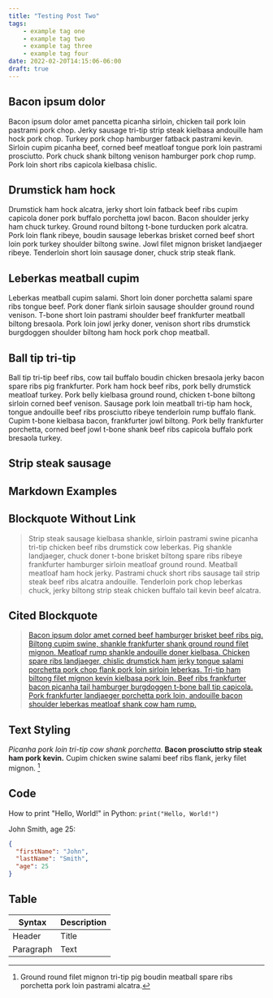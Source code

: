 ```yaml
---
title: "Testing Post Two"
tags:
    - example tag one
    - example tag two
    - example tag three
    - example tag four
date: 2022-02-20T14:15:06-06:00
draft: true
---
```

## Bacon ipsum dolor

Bacon ipsum dolor amet pancetta picanha sirloin, chicken tail pork loin pastrami pork chop. Jerky sausage tri-tip strip steak kielbasa andouille ham hock pork chop. Turkey pork chop hamburger fatback pastrami kevin. Sirloin cupim picanha beef, corned beef meatloaf tongue pork loin pastrami prosciutto. Pork chuck shank biltong venison hamburger pork chop rump. Pork loin short ribs capicola kielbasa chislic.

## Drumstick ham hock

Drumstick ham hock alcatra, jerky short loin fatback beef ribs cupim capicola doner pork buffalo porchetta jowl bacon. Bacon shoulder jerky ham chuck turkey. Ground round biltong t-bone turducken pork alcatra. Pork loin flank ribeye, boudin sausage leberkas brisket corned beef short loin pork turkey shoulder biltong swine. Jowl filet mignon brisket landjaeger ribeye. Tenderloin short loin sausage doner, chuck strip steak flank.

## Leberkas meatball cupim

Leberkas meatball cupim salami. Short loin doner porchetta salami spare ribs tongue beef. Pork doner flank sirloin sausage shoulder ground round venison. T-bone short loin pastrami shoulder beef frankfurter meatball biltong bresaola. Pork loin jowl jerky doner, venison short ribs drumstick burgdoggen shoulder biltong ham hock pork chop meatball.

## Ball tip tri-tip

Ball tip tri-tip beef ribs, cow tail buffalo boudin chicken bresaola jerky bacon spare ribs pig frankfurter. Pork ham hock beef ribs, pork belly drumstick meatloaf turkey. Pork belly kielbasa ground round, chicken t-bone biltong sirloin corned beef venison. Sausage pork loin meatball tri-tip ham hock, tongue andouille beef ribs prosciutto ribeye tenderloin rump buffalo flank. Cupim t-bone kielbasa bacon, frankfurter jowl biltong. Pork belly frankfurter porchetta, corned beef jowl t-bone shank beef ribs capicola buffalo pork bresaola turkey.

## Strip steak sausage

## Markdown Examples

## Blockquote Without Link

> Strip steak sausage kielbasa shankle, sirloin pastrami swine picanha tri-tip chicken beef ribs drumstick cow leberkas. Pig shankle landjaeger, chuck doner t-bone brisket biltong spare ribs ribeye frankfurter hamburger sirloin meatloaf ground round. Meatball meatloaf ham hock jerky. Pastrami chuck short ribs sausage tail strip steak beef ribs alcatra andouille. Tenderloin pork chop leberkas chuck, jerky biltong strip steak chicken buffalo tail kevin beef alcatra.

## Cited Blockquote

> [Bacon ipsum dolor amet corned beef hamburger brisket beef ribs pig. Biltong cupim swine, shankle frankfurter shank ground round filet mignon. Meatloaf rump shankle andouille doner kielbasa. Chicken spare ribs landjaeger, chislic drumstick ham jerky tongue salami porchetta pork chop flank pork loin sirloin leberkas. Tri-tip ham biltong filet mignon kevin kielbasa pork loin. Beef ribs frankfurter bacon picanha tail hamburger burgdoggen t-bone ball tip capicola. Pork frankfurter landjaeger porchetta pork loin, andouille bacon shoulder leberkas meatloaf shank cow ham rump.](https://twitter.com/kanyewest/status/1323914087340781569)

## Text Styling

*Picanha pork loin tri-tip cow shank porchetta.* **Bacon prosciutto strip steak ham pork kevin.** Cupim chicken swine salami beef ribs flank, jerky filet mignon. [^1]

## Code

How to print "Hello, World!" in Python: `print("Hello, World!")`

John Smith, age 25:

```json
{
  "firstName": "John",
  "lastName": "Smith",
  "age": 25
}
```

## Table

| Syntax | Description |
| ----------- | ----------- |
| Header | Title |
| Paragraph | Text |

[^1]: Ground round filet mignon tri-tip pig boudin meatball spare ribs porchetta pork loin pastrami alcatra.
